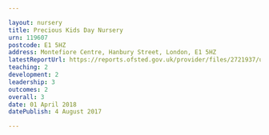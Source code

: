 ```yaml
---

layout: nursery
title: Precious Kids Day Nursery
urn: 119607
postcode: E1 5HZ
address: Montefiore Centre, Hanbury Street, London, E1 5HZ
latestReportUrl: https://reports.ofsted.gov.uk/provider/files/2721937/urn/119607.pdf
teaching: 2
development: 2
leadership: 3
outcomes: 2
overall: 3
date: 01 April 2018 
datePublish: 4 August 2017

---
```

